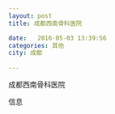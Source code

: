 ```yaml
--- 
layout: post 
title: 成都西南骨科医院

date:   2016-05-03 13:39:56 
categories: 其他  
city: 成都
  
--- 
```

   
成都西南骨科医院

信息

